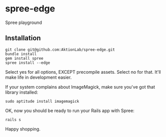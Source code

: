 spree-edge
==========

Spree playground

Installation
------------

    git clone git@github.com:AktionLab/spree-edge.git
    bundle install
    gem install spree
    spree install --edge
    
Select yes for all options, EXCEPT precompile assets. Select no for that. It'll make life in development easier.

If your system complains about ImageMagick, make sure you've got that library installed:

    sudo aptitude install imagemagick
    
OK, now you should be ready to run your Rails app with Spree:

    rails s
    
Happy shopping.